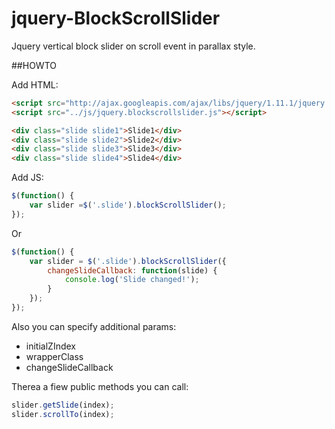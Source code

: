jquery-BlockScrollSlider
========================

Jquery vertical block slider on scroll event in parallax style.


##HOWTO


Add HTML:
```html
<script src="http://ajax.googleapis.com/ajax/libs/jquery/1.11.1/jquery.min.js"></script>
<script src="../js/jquery.blockscrollslider.js"></script>

<div class="slide slide1">Slide1</div>
<div class="slide slide2">Slide2</div>
<div class="slide slide3">Slide3</div>
<div class="slide slide4">Slide4</div>
```

Add JS:
```javascript
$(function() {
    var slider =$('.slide').blockScrollSlider();
});
```

Or

```javascript
$(function() {
    var slider = $('.slide').blockScrollSlider({
        changeSlideCallback: function(slide) {
            console.log('Slide changed!');
        }
    });
});
```
Also you can specify additional params: 
   - initialZIndex
   - wrapperClass
   - changeSlideCallback

Therea a fiew public methods you can call:
```javascript
slider.getSlide(index);
slider.scrollTo(index);

